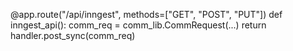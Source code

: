 @app.route("/api/inngest", methods=["GET", "POST", "PUT"])
def inngest_api():
    comm_req = comm_lib.CommRequest(...)
    return handler.post_sync(comm_req)